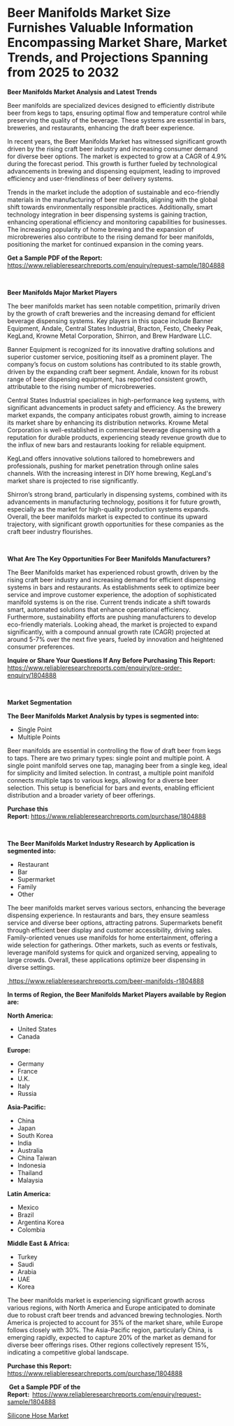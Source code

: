 <p><h1>Beer Manifolds Market Size Furnishes Valuable Information Encompassing Market Share, Market Trends, and Projections Spanning from 2025 to 2032</h1></p><p><strong>Beer Manifolds Market Analysis and Latest Trends</strong></p>
<p><p>Beer manifolds are specialized devices designed to efficiently distribute beer from kegs to taps, ensuring optimal flow and temperature control while preserving the quality of the beverage. These systems are essential in bars, breweries, and restaurants, enhancing the draft beer experience.</p><p>In recent years, the Beer Manifolds Market has witnessed significant growth driven by the rising craft beer industry and increasing consumer demand for diverse beer options. The market is expected to grow at a CAGR of 4.9% during the forecast period. This growth is further fueled by technological advancements in brewing and dispensing equipment, leading to improved efficiency and user-friendliness of beer delivery systems.</p><p>Trends in the market include the adoption of sustainable and eco-friendly materials in the manufacturing of beer manifolds, aligning with the global shift towards environmentally responsible practices. Additionally, smart technology integration in beer dispensing systems is gaining traction, enhancing operational efficiency and monitoring capabilities for businesses. The increasing popularity of home brewing and the expansion of microbreweries also contribute to the rising demand for beer manifolds, positioning the market for continued expansion in the coming years.</p></p>
<p><strong>Get a Sample PDF of the Report:&nbsp;</strong> <a href="https://www.reliableresearchreports.com/enquiry/request-sample/1804888?utm_campaign=2480&utm_medium=2&utm_source=Github&utm_content=ia&utm_term=16022025&utm_id=beer-manifolds">https://www.reliableresearchreports.com/enquiry/request-sample/1804888</a></p>
<p>&nbsp;</p>
<p><strong>Beer Manifolds Major Market Players</strong></p>
<p><p>The beer manifolds market has seen notable competition, primarily driven by the growth of craft breweries and the increasing demand for efficient beverage dispensing systems. Key players in this space include Banner Equipment, Andale, Central States Industrial, Bracton, Festo, Cheeky Peak, KegLand, Krowne Metal Corporation, Shirron, and Brew Hardware LLC.</p><p>Banner Equipment is recognized for its innovative drafting solutions and superior customer service, positioning itself as a prominent player. The company’s focus on custom solutions has contributed to its stable growth, driven by the expanding craft beer segment. Andale, known for its robust range of beer dispensing equipment, has reported consistent growth, attributable to the rising number of microbreweries.</p><p>Central States Industrial specializes in high-performance keg systems, with significant advancements in product safety and efficiency. As the brewery market expands, the company anticipates robust growth, aiming to increase its market share by enhancing its distribution networks. Krowne Metal Corporation is well-established in commercial beverage dispensing with a reputation for durable products, experiencing steady revenue growth due to the influx of new bars and restaurants looking for reliable equipment.</p><p>KegLand offers innovative solutions tailored to homebrewers and professionals, pushing for market penetration through online sales channels. With the increasing interest in DIY home brewing, KegLand's market share is projected to rise significantly.</p><p>Shirron’s strong brand, particularly in dispensing systems, combined with its advancements in manufacturing technology, positions it for future growth, especially as the market for high-quality production systems expands. Overall, the beer manifolds market is expected to continue its upward trajectory, with significant growth opportunities for these companies as the craft beer industry flourishes.</p></p>
<p>&nbsp;</p>
<p><strong>What Are The Key Opportunities For Beer Manifolds Manufacturers?</strong></p>
<p><p>The Beer Manifolds market has experienced robust growth, driven by the rising craft beer industry and increasing demand for efficient dispensing systems in bars and restaurants. As establishments seek to optimize beer service and improve customer experience, the adoption of sophisticated manifold systems is on the rise. Current trends indicate a shift towards smart, automated solutions that enhance operational efficiency. Furthermore, sustainability efforts are pushing manufacturers to develop eco-friendly materials. Looking ahead, the market is projected to expand significantly, with a compound annual growth rate (CAGR) projected at around 5-7% over the next five years, fueled by innovation and heightened consumer preferences.</p></p>
<p><strong>Inquire or Share Your Questions If Any Before Purchasing This Report:</strong> <a href="https://www.reliableresearchreports.com/enquiry/pre-order-enquiry/1804888?utm_campaign=2480&utm_medium=2&utm_source=Github&utm_content=ia&utm_term=16022025&utm_id=beer-manifolds">https://www.reliableresearchreports.com/enquiry/pre-order-enquiry/1804888</a></p>
<p>&nbsp;</p>
<p><strong>Market Segmentation</strong></p>
<p><strong>The Beer Manifolds Market Analysis by types is segmented into:</strong></p>
<p><ul><li>Single Point</li><li>Multiple Points</li></ul></p>
<p><p>Beer manifolds are essential in controlling the flow of draft beer from kegs to taps. There are two primary types: single point and multiple point. A single point manifold serves one tap, managing beer from a single keg, ideal for simplicity and limited selection. In contrast, a multiple point manifold connects multiple taps to various kegs, allowing for a diverse beer selection. This setup is beneficial for bars and events, enabling efficient distribution and a broader variety of beer offerings.</p></p>
<p><strong>Purchase this Report:&nbsp;</strong><a href="https://www.reliableresearchreports.com/purchase/1804888?utm_campaign=2480&utm_medium=2&utm_source=Github&utm_content=ia&utm_term=16022025&utm_id=beer-manifolds">https://www.reliableresearchreports.com/purchase/1804888</a></p>
<p>&nbsp;</p>
<p><strong>The Beer Manifolds Market Industry Research by Application is segmented into:</strong></p>
<p><ul><li>Restaurant</li><li>Bar</li><li>Supermarket</li><li>Family</li><li>Other</li></ul></p>
<p><p>The beer manifolds market serves various sectors, enhancing the beverage dispensing experience. In restaurants and bars, they ensure seamless service and diverse beer options, attracting patrons. Supermarkets benefit through efficient beer display and customer accessibility, driving sales. Family-oriented venues use manifolds for home entertainment, offering a wide selection for gatherings. Other markets, such as events or festivals, leverage manifold systems for quick and organized serving, appealing to large crowds. Overall, these applications optimize beer dispensing in diverse settings.</p></p>
<p><a href="https://www.reliableresearchreports.com/beer-manifolds-r1804888?utm_campaign=2480&utm_medium=2&utm_source=Github&utm_content=ia&utm_term=16022025&utm_id=beer-manifolds">&nbsp;https://www.reliableresearchreports.com/beer-manifolds-r1804888</a></p>
<p><strong>In terms of Region, the Beer Manifolds Market Players available by Region are:</strong></p>
<p>
    <p> <strong> North America: </strong>
        <ul>
            <li>United States</li>
            <li>Canada</li>
        </ul>
        </p> 
    <p> <strong> Europe: </strong>
        <ul>
            <li>Germany</li>
            <li>France</li>
            <li>U.K.</li>
            <li>Italy</li>
            <li>Russia</li>
        </ul>
        </p> 
    <p> <strong> Asia-Pacific: </strong>
        <ul>
            <li>China</li>
            <li>Japan</li>
            <li>South Korea</li>
            <li>India</li>
            <li>Australia</li>
            <li>China Taiwan</li>
            <li>Indonesia</li>
            <li>Thailand</li>
            <li>Malaysia</li>
        </ul>
        </p> 
    <p> <strong> Latin America: </strong>
        <ul>
            <li>Mexico</li>
            <li>Brazil</li>
            <li>Argentina Korea</li>
            <li>Colombia</li>
        </ul>
        </p> 
    <p> <strong> Middle East & Africa: </strong>
        <ul>
            <li>Turkey</li>
            <li>Saudi</li>
            <li>Arabia</li>
            <li>UAE</li>
            <li>Korea</li>
        </ul>
    </p>
    </p>
<p><p>The beer manifolds market is experiencing significant growth across various regions, with North America and Europe anticipated to dominate due to robust craft beer trends and advanced brewing technologies. North America is projected to account for 35% of the market share, while Europe follows closely with 30%. The Asia-Pacific region, particularly China, is emerging rapidly, expected to capture 20% of the market as demand for diverse beer offerings rises. Other regions collectively represent 15%, indicating a competitive global landscape.</p></p>
<p><strong>Purchase this Report: </strong><a href="https://www.reliableresearchreports.com/purchase/1804888?utm_campaign=2480&utm_medium=2&utm_source=Github&utm_content=ia&utm_term=16022025&utm_id=beer-manifolds">https://www.reliableresearchreports.com/purchase/1804888</a></p>
<p>&nbsp;<strong>Get a Sample PDF of the Report:&nbsp;&nbsp;</strong><a href="https://www.reliableresearchreports.com/enquiry/request-sample/1804888?utm_campaign=2480&utm_medium=2&utm_source=Github&utm_content=ia&utm_term=16022025&utm_id=beer-manifolds">https://www.reliableresearchreports.com/enquiry/request-sample/1804888</a></p>
<p><strong></strong></p>
<p><p><a href="https://github.com/pelahotayabe/Market-Research-Report-List-1/blob/main/silicone-hose-market.md?utm_campaign=2480&utm_medium=2&utm_source=Github&utm_content=ia&utm_term=16022025&utm_id=beer-manifolds">Silicone Hose Market</a></p></p>